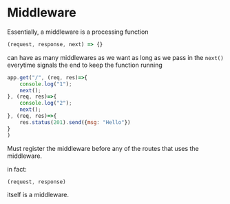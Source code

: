 # Middleware

Essentially, a middleware is a processing function
```Javascript
(request, response, next) => {}
```

can have as many middlewares as we want as long as we pass in the ```next()``` 
everytime signals the end to keep the function running

```Javascript
app.get("/", (req, res)=>{
    console.log("1");
    next();
}, (req, res)=>{
    console.log("2");
    next();
}, (req, res)=>{
    res.status(201).send({msg: "Hello"})
}
)
```

Must register the middleware before any of the routes that uses the middleware.

in fact:
```Javascript
(request, response)
```
itself is a middleware.